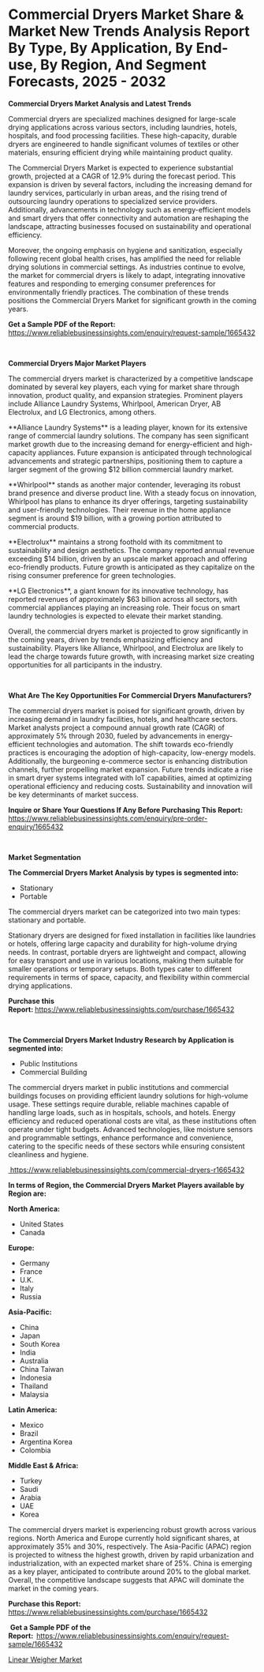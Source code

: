 <p><h1>Commercial Dryers Market Share & Market New Trends Analysis Report By Type, By Application, By End-use, By Region, And Segment Forecasts, 2025 - 2032</h1></p><p><strong>Commercial Dryers Market Analysis and Latest Trends</strong></p>
<p><p>Commercial dryers are specialized machines designed for large-scale drying applications across various sectors, including laundries, hotels, hospitals, and food processing facilities. These high-capacity, durable dryers are engineered to handle significant volumes of textiles or other materials, ensuring efficient drying while maintaining product quality.</p><p>The Commercial Dryers Market is expected to experience substantial growth, projected at a CAGR of 12.9% during the forecast period. This expansion is driven by several factors, including the increasing demand for laundry services, particularly in urban areas, and the rising trend of outsourcing laundry operations to specialized service providers. Additionally, advancements in technology such as energy-efficient models and smart dryers that offer connectivity and automation are reshaping the landscape, attracting businesses focused on sustainability and operational efficiency.</p><p>Moreover, the ongoing emphasis on hygiene and sanitization, especially following recent global health crises, has amplified the need for reliable drying solutions in commercial settings. As industries continue to evolve, the market for commercial dryers is likely to adapt, integrating innovative features and responding to emerging consumer preferences for environmentally friendly practices. The combination of these trends positions the Commercial Dryers Market for significant growth in the coming years.</p></p>
<p><strong>Get a Sample PDF of the Report:&nbsp;</strong> <a href="https://www.reliablebusinessinsights.com/enquiry/request-sample/1665432?utm_campaign=2757&utm_medium=2&utm_source=Github&utm_content=ia&utm_term=08042025&utm_id=commercial-dryers">https://www.reliablebusinessinsights.com/enquiry/request-sample/1665432</a></p>
<p>&nbsp;</p>
<p><strong>Commercial Dryers Major Market Players</strong></p>
<p><p>The commercial dryers market is characterized by a competitive landscape dominated by several key players, each vying for market share through innovation, product quality, and expansion strategies. Prominent players include Alliance Laundry Systems, Whirlpool, American Dryer, AB Electrolux, and LG Electronics, among others.</p><p>**Alliance Laundry Systems** is a leading player, known for its extensive range of commercial laundry solutions. The company has seen significant market growth due to the increasing demand for energy-efficient and high-capacity appliances. Future expansion is anticipated through technological advancements and strategic partnerships, positioning them to capture a larger segment of the growing $12 billion commercial laundry market.</p><p>**Whirlpool** stands as another major contender, leveraging its robust brand presence and diverse product line. With a steady focus on innovation, Whirlpool has plans to enhance its dryer offerings, targeting sustainability and user-friendly technologies. Their revenue in the home appliance segment is around $19 billion, with a growing portion attributed to commercial products.</p><p>**Electrolux** maintains a strong foothold with its commitment to sustainability and design aesthetics. The company reported annual revenue exceeding $14 billion, driven by an upscale market approach and offering eco-friendly products. Future growth is anticipated as they capitalize on the rising consumer preference for green technologies.</p><p>**LG Electronics**, a giant known for its innovative technology, has reported revenues of approximately $63 billion across all sectors, with commercial appliances playing an increasing role. Their focus on smart laundry technologies is expected to elevate their market standing.</p><p>Overall, the commercial dryers market is projected to grow significantly in the coming years, driven by trends emphasizing efficiency and sustainability. Players like Alliance, Whirlpool, and Electrolux are likely to lead the charge towards future growth, with increasing market size creating opportunities for all participants in the industry.</p></p>
<p>&nbsp;</p>
<p><strong>What Are The Key Opportunities For Commercial Dryers Manufacturers?</strong></p>
<p><p>The commercial dryers market is poised for significant growth, driven by increasing demand in laundry facilities, hotels, and healthcare sectors. Market analysts project a compound annual growth rate (CAGR) of approximately 5% through 2030, fueled by advancements in energy-efficient technologies and automation. The shift towards eco-friendly practices is encouraging the adoption of high-capacity, low-energy models. Additionally, the burgeoning e-commerce sector is enhancing distribution channels, further propelling market expansion. Future trends indicate a rise in smart dryer systems integrated with IoT capabilities, aimed at optimizing operational efficiency and reducing costs. Sustainability and innovation will be key determinants of market success.</p></p>
<p><strong>Inquire or Share Your Questions If Any Before Purchasing This Report:</strong> <a href="https://www.reliablebusinessinsights.com/enquiry/pre-order-enquiry/1665432?utm_campaign=2757&utm_medium=2&utm_source=Github&utm_content=ia&utm_term=08042025&utm_id=commercial-dryers">https://www.reliablebusinessinsights.com/enquiry/pre-order-enquiry/1665432</a></p>
<p>&nbsp;</p>
<p><strong>Market Segmentation</strong></p>
<p><strong>The Commercial Dryers Market Analysis by types is segmented into:</strong></p>
<p><ul><li>Stationary</li><li>Portable</li></ul></p>
<p><p>The commercial dryers market can be categorized into two main types: stationary and portable. </p><p>Stationary dryers are designed for fixed installation in facilities like laundries or hotels, offering large capacity and durability for high-volume drying needs. In contrast, portable dryers are lightweight and compact, allowing for easy transport and use in various locations, making them suitable for smaller operations or temporary setups. Both types cater to different requirements in terms of space, capacity, and flexibility within commercial drying applications.</p></p>
<p><strong>Purchase this Report:&nbsp;</strong><a href="https://www.reliablebusinessinsights.com/purchase/1665432?utm_campaign=2757&utm_medium=2&utm_source=Github&utm_content=ia&utm_term=08042025&utm_id=commercial-dryers">https://www.reliablebusinessinsights.com/purchase/1665432</a></p>
<p>&nbsp;</p>
<p><strong>The Commercial Dryers Market Industry Research by Application is segmented into:</strong></p>
<p><ul><li>Public Institutions</li><li>Commercial Building</li></ul></p>
<p><p>The commercial dryers market in public institutions and commercial buildings focuses on providing efficient laundry solutions for high-volume usage. These settings require durable, reliable machines capable of handling large loads, such as in hospitals, schools, and hotels. Energy efficiency and reduced operational costs are vital, as these institutions often operate under tight budgets. Advanced technologies, like moisture sensors and programmable settings, enhance performance and convenience, catering to the specific needs of these sectors while ensuring consistent cleanliness and hygiene.</p></p>
<p><a href="https://www.reliablebusinessinsights.com/commercial-dryers-r1665432?utm_campaign=2757&utm_medium=2&utm_source=Github&utm_content=ia&utm_term=08042025&utm_id=commercial-dryers">&nbsp;https://www.reliablebusinessinsights.com/commercial-dryers-r1665432</a></p>
<p><strong>In terms of Region, the Commercial Dryers Market Players available by Region are:</strong></p>
<p>
    <p> <strong> North America: </strong>
        <ul>
            <li>United States</li>
            <li>Canada</li>
        </ul>
        </p> 
    <p> <strong> Europe: </strong>
        <ul>
            <li>Germany</li>
            <li>France</li>
            <li>U.K.</li>
            <li>Italy</li>
            <li>Russia</li>
        </ul>
        </p> 
    <p> <strong> Asia-Pacific: </strong>
        <ul>
            <li>China</li>
            <li>Japan</li>
            <li>South Korea</li>
            <li>India</li>
            <li>Australia</li>
            <li>China Taiwan</li>
            <li>Indonesia</li>
            <li>Thailand</li>
            <li>Malaysia</li>
        </ul>
        </p> 
    <p> <strong> Latin America: </strong>
        <ul>
            <li>Mexico</li>
            <li>Brazil</li>
            <li>Argentina Korea</li>
            <li>Colombia</li>
        </ul>
        </p> 
    <p> <strong> Middle East & Africa: </strong>
        <ul>
            <li>Turkey</li>
            <li>Saudi</li>
            <li>Arabia</li>
            <li>UAE</li>
            <li>Korea</li>
        </ul>
    </p>
    </p>
<p><p>The commercial dryers market is experiencing robust growth across various regions. North America and Europe currently hold significant shares, at approximately 35% and 30%, respectively. The Asia-Pacific (APAC) region is projected to witness the highest growth, driven by rapid urbanization and industrialization, with an expected market share of 25%. China is emerging as a key player, anticipated to contribute around 20% to the global market. Overall, the competitive landscape suggests that APAC will dominate the market in the coming years.</p></p>
<p><strong>Purchase this Report: </strong><a href="https://www.reliablebusinessinsights.com/purchase/1665432?utm_campaign=2757&utm_medium=2&utm_source=Github&utm_content=ia&utm_term=08042025&utm_id=commercial-dryers">https://www.reliablebusinessinsights.com/purchase/1665432</a></p>
<p>&nbsp;<strong>Get a Sample PDF of the Report:&nbsp;&nbsp;</strong><a href="https://www.reliablebusinessinsights.com/enquiry/request-sample/1665432?utm_campaign=2757&utm_medium=2&utm_source=Github&utm_content=ia&utm_term=08042025&utm_id=commercial-dryers">https://www.reliablebusinessinsights.com/enquiry/request-sample/1665432</a></p>
<p><strong></strong></p>
<p><p><a href="https://github.com/ioniafidian4/Market-Research-Report-List-1/blob/main/linear-weigher-market.md?utm_campaign=2757&utm_medium=2&utm_source=Github&utm_content=ia&utm_term=08042025&utm_id=commercial-dryers">Linear Weigher Market</a></p></p>